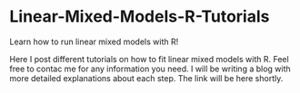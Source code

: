 # Linear-Mixed-Models-R-Tutorials
Learn how to run linear mixed models with R!

Here I post different tutorials on how to fit linear mixed models with R.
Feel free to contac me for any information you need.
I will be writing a blog with more detailed explanations about each step.
The link will be here shortly.
